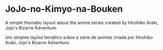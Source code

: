 # JoJo-no-Kimyo-na-Bouken
A simple thematic layout about the anime series created by Hirohiko Araki, Jojo's Bizarre Adventure.

Um simples layout temático sobre a série de animes criada por Hirohiko Araki, Jojo's Bizarre Adventure.
